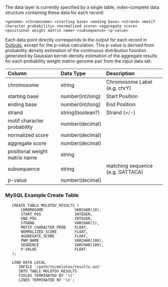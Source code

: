 The data layer is currently specified by a single table, index-complete data structure containing these data for each record:

`<genome> <chromosome> <starting base> <ending base> <strand> <motif character probability> <normalized score> <aggregate score> <positional weight matrix name> <subsequence> <p-value>`

Each data point directly corresponds to the output for each record in [Outputs](Outputs.md), except for the p-value calculation. This p-value is derived from probability density estimation of the continuous distribution function generated by Gaussian kernel-density estimation of the aggregate results for each probability weight matrix-genome pair from the input data set.

| Column | Data Type | Description |
|:-------|:----------|:------------|
| chromosome | string    | Chromosome Label (e.g. chrY) |
| starting base  | number(int/long) | Start Position |
| ending base  | number(int/long) | End Position |
| strand  | string(boolean?) | Strand (+/-) |
| motif character probability | number(decimal) |             |
| normalized score  | number(decimal) |             |
| aggregate score  | number(decimal) |             |
| positional weight matrix name  | string    |             |
| subsequence | string    | matching sequence (e.g. GATTACA) |
| p-value | number(decimal) |             |

### MySQL Example Create Table ###
```
   CREATE TABLE MOLOTOV_RESULTS (
       CHROMOSOME              VARCHAR(10),
       START_POS               INTEGER,
       END_POS                 INTEGER,
       STRAND                  VARCHAR(1),
       MOTIF_CHARACTER_PROB    FLOAT,
       NORMALIZED_SCORE        FLOAT,
       AGGREGATE_SCORE         FLOAT,
       PWM_NAME                VARCHAR(100),
       SEQUENCE                VARCHAR(100),
       P-VALUE                 FLOAT
   );

   LOAD DATA LOCAL 
      INFILE '/path/to/molotov/results.out' 
      INTO TABLE MOLOTOV_RESULTS 
      FIELDS TERMINATED BY '\t' 
      LINES TERMINATED BY '\n';   
```